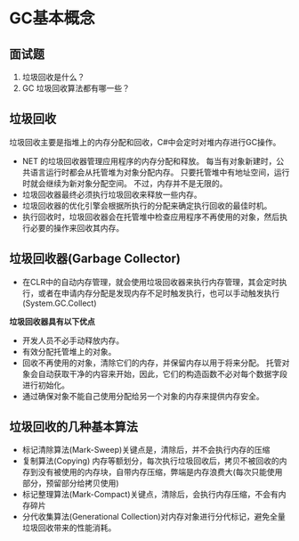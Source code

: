# GC基本概念

## 面试题

1. 垃圾回收是什么？
2. GC 垃圾回收算法都有哪一些？

## 垃圾回收

垃圾回收主要是指堆上的内存分配和回收，C#中会定时对堆内存进行GC操作。

- NET 的垃圾回收器管理应用程序的内存分配和释放。 每当有对象新建时，公共语言运行时都会从托管堆为对象分配内存。 只要托管堆中有地址空间，运行时就会继续为新对象分配空间。 不过，内存并不是无限的。 
- 垃圾回收器最终必须执行垃圾回收来释放一些内存。 
- 垃圾回收器的优化引擎会根据所执行的分配来确定执行回收的最佳时机。
- 执行回收时，垃圾回收器会在托管堆中检查应用程序不再使用的对象，然后执行必要的操作来回收其内存。

## 垃圾回收器(Garbage Collector)

- 在CLR中的自动内存管理，就会使用垃圾回收器来执行内存管理，其会定时执行，或者在申请内存分配是发现内存不足时触发执行，也可以手动触发执行(System.GC.Collect)

**垃圾回收器具有以下优点**

- 开发人员不必手动释放内存。
- 有效分配托管堆上的对象。
- 回收不再使用的对象，清除它们的内存，并保留内存以用于将来分配。 托管对象会自动获取干净的内容来开始，因此，它们的构造函数不必对每个数据字段进行初始化。
- 通过确保对象不能自己使用分配给另一个对象的内存来提供内存安全。

## 垃圾回收的几种基本算法

- 标记清除算法(Mark-Sweep)关键点是，清除后，并不会执行内存的压缩
- 复制算法(Copying) 内存等额划分，每次执行垃圾回收后，拷贝不被回收的内存到没有被使用的内存块，自带内存压缩，弊端是内存浪费大(每次只能使用部分，预留部分给拷贝使用)
- 标记整理算法(Mark-Compact)关键点，清除后，会执行内存压缩，不会有内存碎片
- 分代收集算法(Generational Collection)对内存对象进行分代标记，避免全量垃圾回收带来的性能消耗。
